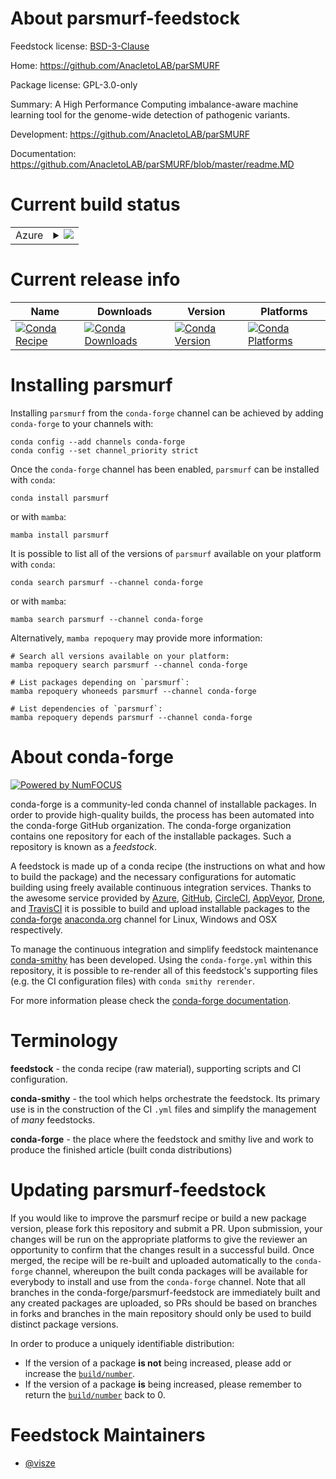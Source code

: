 About parsmurf-feedstock
========================

Feedstock license: [BSD-3-Clause](https://github.com/conda-forge/parsmurf-feedstock/blob/main/LICENSE.txt)

Home: https://github.com/AnacletoLAB/parSMURF

Package license: GPL-3.0-only

Summary: A High Performance Computing imbalance-aware machine learning tool for the genome-wide detection of pathogenic variants.

Development: https://github.com/AnacletoLAB/parSMURF

Documentation: https://github.com/AnacletoLAB/parSMURF/blob/master/readme.MD

Current build status
====================


<table>
    
  <tr>
    <td>Azure</td>
    <td>
      <details>
        <summary>
          <a href="https://dev.azure.com/conda-forge/feedstock-builds/_build/latest?definitionId=10414&branchName=main">
            <img src="https://dev.azure.com/conda-forge/feedstock-builds/_apis/build/status/parsmurf-feedstock?branchName=main">
          </a>
        </summary>
        <table>
          <thead><tr><th>Variant</th><th>Status</th></tr></thead>
          <tbody><tr>
              <td>linux_64_numpy1.22</td>
              <td>
                <a href="https://dev.azure.com/conda-forge/feedstock-builds/_build/latest?definitionId=10414&branchName=main">
                  <img src="https://dev.azure.com/conda-forge/feedstock-builds/_apis/build/status/parsmurf-feedstock?branchName=main&jobName=linux&configuration=linux%20linux_64_numpy1.22" alt="variant">
                </a>
              </td>
            </tr><tr>
              <td>linux_64_numpy1.23</td>
              <td>
                <a href="https://dev.azure.com/conda-forge/feedstock-builds/_build/latest?definitionId=10414&branchName=main">
                  <img src="https://dev.azure.com/conda-forge/feedstock-builds/_apis/build/status/parsmurf-feedstock?branchName=main&jobName=linux&configuration=linux%20linux_64_numpy1.23" alt="variant">
                </a>
              </td>
            </tr><tr>
              <td>linux_64_numpy1.26</td>
              <td>
                <a href="https://dev.azure.com/conda-forge/feedstock-builds/_build/latest?definitionId=10414&branchName=main">
                  <img src="https://dev.azure.com/conda-forge/feedstock-builds/_apis/build/status/parsmurf-feedstock?branchName=main&jobName=linux&configuration=linux%20linux_64_numpy1.26" alt="variant">
                </a>
              </td>
            </tr><tr>
              <td>osx_64_numpy1.22</td>
              <td>
                <a href="https://dev.azure.com/conda-forge/feedstock-builds/_build/latest?definitionId=10414&branchName=main">
                  <img src="https://dev.azure.com/conda-forge/feedstock-builds/_apis/build/status/parsmurf-feedstock?branchName=main&jobName=osx&configuration=osx%20osx_64_numpy1.22" alt="variant">
                </a>
              </td>
            </tr><tr>
              <td>osx_64_numpy1.23</td>
              <td>
                <a href="https://dev.azure.com/conda-forge/feedstock-builds/_build/latest?definitionId=10414&branchName=main">
                  <img src="https://dev.azure.com/conda-forge/feedstock-builds/_apis/build/status/parsmurf-feedstock?branchName=main&jobName=osx&configuration=osx%20osx_64_numpy1.23" alt="variant">
                </a>
              </td>
            </tr><tr>
              <td>osx_64_numpy1.26</td>
              <td>
                <a href="https://dev.azure.com/conda-forge/feedstock-builds/_build/latest?definitionId=10414&branchName=main">
                  <img src="https://dev.azure.com/conda-forge/feedstock-builds/_apis/build/status/parsmurf-feedstock?branchName=main&jobName=osx&configuration=osx%20osx_64_numpy1.26" alt="variant">
                </a>
              </td>
            </tr>
          </tbody>
        </table>
      </details>
    </td>
  </tr>
</table>

Current release info
====================

| Name | Downloads | Version | Platforms |
| --- | --- | --- | --- |
| [![Conda Recipe](https://img.shields.io/badge/recipe-parsmurf-green.svg)](https://anaconda.org/conda-forge/parsmurf) | [![Conda Downloads](https://img.shields.io/conda/dn/conda-forge/parsmurf.svg)](https://anaconda.org/conda-forge/parsmurf) | [![Conda Version](https://img.shields.io/conda/vn/conda-forge/parsmurf.svg)](https://anaconda.org/conda-forge/parsmurf) | [![Conda Platforms](https://img.shields.io/conda/pn/conda-forge/parsmurf.svg)](https://anaconda.org/conda-forge/parsmurf) |

Installing parsmurf
===================

Installing `parsmurf` from the `conda-forge` channel can be achieved by adding `conda-forge` to your channels with:

```
conda config --add channels conda-forge
conda config --set channel_priority strict
```

Once the `conda-forge` channel has been enabled, `parsmurf` can be installed with `conda`:

```
conda install parsmurf
```

or with `mamba`:

```
mamba install parsmurf
```

It is possible to list all of the versions of `parsmurf` available on your platform with `conda`:

```
conda search parsmurf --channel conda-forge
```

or with `mamba`:

```
mamba search parsmurf --channel conda-forge
```

Alternatively, `mamba repoquery` may provide more information:

```
# Search all versions available on your platform:
mamba repoquery search parsmurf --channel conda-forge

# List packages depending on `parsmurf`:
mamba repoquery whoneeds parsmurf --channel conda-forge

# List dependencies of `parsmurf`:
mamba repoquery depends parsmurf --channel conda-forge
```


About conda-forge
=================

[![Powered by
NumFOCUS](https://img.shields.io/badge/powered%20by-NumFOCUS-orange.svg?style=flat&colorA=E1523D&colorB=007D8A)](https://numfocus.org)

conda-forge is a community-led conda channel of installable packages.
In order to provide high-quality builds, the process has been automated into the
conda-forge GitHub organization. The conda-forge organization contains one repository
for each of the installable packages. Such a repository is known as a *feedstock*.

A feedstock is made up of a conda recipe (the instructions on what and how to build
the package) and the necessary configurations for automatic building using freely
available continuous integration services. Thanks to the awesome service provided by
[Azure](https://azure.microsoft.com/en-us/services/devops/), [GitHub](https://github.com/),
[CircleCI](https://circleci.com/), [AppVeyor](https://www.appveyor.com/),
[Drone](https://cloud.drone.io/welcome), and [TravisCI](https://travis-ci.com/)
it is possible to build and upload installable packages to the
[conda-forge](https://anaconda.org/conda-forge) [anaconda.org](https://anaconda.org/)
channel for Linux, Windows and OSX respectively.

To manage the continuous integration and simplify feedstock maintenance
[conda-smithy](https://github.com/conda-forge/conda-smithy) has been developed.
Using the ``conda-forge.yml`` within this repository, it is possible to re-render all of
this feedstock's supporting files (e.g. the CI configuration files) with ``conda smithy rerender``.

For more information please check the [conda-forge documentation](https://conda-forge.org/docs/).

Terminology
===========

**feedstock** - the conda recipe (raw material), supporting scripts and CI configuration.

**conda-smithy** - the tool which helps orchestrate the feedstock.
                   Its primary use is in the construction of the CI ``.yml`` files
                   and simplify the management of *many* feedstocks.

**conda-forge** - the place where the feedstock and smithy live and work to
                  produce the finished article (built conda distributions)


Updating parsmurf-feedstock
===========================

If you would like to improve the parsmurf recipe or build a new
package version, please fork this repository and submit a PR. Upon submission,
your changes will be run on the appropriate platforms to give the reviewer an
opportunity to confirm that the changes result in a successful build. Once
merged, the recipe will be re-built and uploaded automatically to the
`conda-forge` channel, whereupon the built conda packages will be available for
everybody to install and use from the `conda-forge` channel.
Note that all branches in the conda-forge/parsmurf-feedstock are
immediately built and any created packages are uploaded, so PRs should be based
on branches in forks and branches in the main repository should only be used to
build distinct package versions.

In order to produce a uniquely identifiable distribution:
 * If the version of a package **is not** being increased, please add or increase
   the [``build/number``](https://docs.conda.io/projects/conda-build/en/latest/resources/define-metadata.html#build-number-and-string).
 * If the version of a package **is** being increased, please remember to return
   the [``build/number``](https://docs.conda.io/projects/conda-build/en/latest/resources/define-metadata.html#build-number-and-string)
   back to 0.

Feedstock Maintainers
=====================

* [@visze](https://github.com/visze/)

